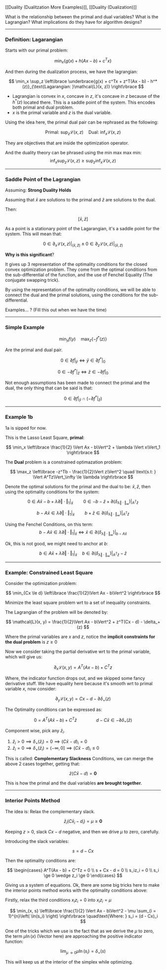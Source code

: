 [[Duality (Dualitzation More Examples)]], 
[[Duality (Dualization)]]

What is the relationship between the primal and dual variables? 
What is the Lagrangian? 
What implications do they have for algorithm designs? 

---
### **Definition: Lagarangian**

Starts with our primal problem: 

$$
\min_x \left\lbrace
    g(x) + h(Ax - b) + c^Tx
\right\rbrace
$$

And then during the dualization process, we have the lagrangian: 

$$
\min_x \sup_z 
\left\lbrace
    \underbrace{g(x) + c^Tx + z^T(Ax - b) - h^*(z)}_{\text{Lagarangian: }\mathcal{L}(x, z)}
\right\rbrace
$$

* Lagrangian is convex in $x$, concave in $z$, it's concave in $z$ because of the $h^*(z)$ located there. This is a saddle point of the system. This encodes both primal and dual problem. 
* $x$ is the primal variable and $z$ is the dual variable. 

Using the idea here, the primal dual pair can be rephrased as the following: 

$$
\text{Primal: }\sup_z \mathcal{L}(x, z)  \quad \text{Dual: } \inf_x \mathcal{L}(x, z)
$$

They are objectives that are inside the optimization operator.

And the duality theory can be phrased using the min max max min: 
$$
\inf_x\sup_z \mathcal{L}(x, z) \ge \sup_z\inf_x \mathcal{L}(x, z)
$$

---
### **Saddle Point of the Lagrangian**

Assuming: **Strong Duality Holds**

Assuming that $\bar{x}$ are solutions to the primal and $\bar{z}$ are solutions to the dual. 

Then: 

$$
[\bar{x}, \bar{z}]
$$

As a point is a stationary point of the Lagarangian, it's a saddle point for the system. This will mean that: 

$$
0\in \partial_x \left. \mathcal{L}(x, z) \right|_{(\bar{x}, \bar{z})} \wedge 0\in \partial_z \left. \mathcal{L}(x, z) \right|_{(\bar{x}, \bar{z})}
$$

**Why is this significant**? 

It gives up 3 representation of the optimality conditions for the closed convex optimization problem. They come from the optimal conditions from the sub-differential of the function, and the use of Fenchel Equality (The conjugate swapping trick). 

By using the representation of the optimality conditions, we will be able to connect the dual and the primal solutions, using the conditions for the sub-differential.

Examples... ? (Fill this out when we have the time)

---

### **Simple Example**

$$
\min_y f(y)\quad \max_z \left\lbrace
    -f^*(z)
\right\rbrace
$$

Are the primal and dual pair. 

$$
0 \in \partial f |_{\bar{y}} \iff \bar{y} \in \partial f^*|_0
$$

$$
0\in -\partial f^*|_{\bar{z}} \iff \bar{z} \in - \partial f|_0
$$

Not enough assumptions has been made to connect the primal and the dual, the only thing that can be said is that: 

$$
0 \in \partial f|_{\bar{y}} \cap (-\partial f^*|_{\bar{z}})
$$


---

### **Example 1b**

1a is sipped for now. 

This is the Lasso Least Square, **primal**: 

$$
\min_x \left\lbrace
    \frac{1}{2} \Vert Ax - b\Vert^2 + \lambda \Vert x\Vert_1
\right\rbrace
$$

The **Dual** problem is a constrained optimazation problem: 

$$
\max_z \left\lbrace
    -z^Tb - \frac{1}{2}\Vert z\Vert^2 \quad \text{s.t: } \Vert A^Tz\Vert_\infty \le \lambda
\right\rbrace
$$

Denote the optimal solutions for the primal and the dual to be: $\bar{x}, \bar{z}$, then using the optimality conditions for the system: 

$$
0 \in A\bar{x} - b + \lambda\partial \Vert \cdot\Vert_1|_{\bar{x}}
\quad \quad
0 \in -b - \bar{z} + \partial(\delta_{\lambda \Vert \cdot\Vert_\infty})|_{A^T\bar{z}}
$$

$$
b - A\bar{x} \in \lambda\partial \Vert \cdot\Vert_1 |_{\bar{x}}
\quad \quad
b + \bar{z} \in \partial(\delta_{\lambda \Vert \cdot\Vert_\infty})|_{A^T\bar{z}}
$$

Using the Fenchel Conditions, on this term: 
$$
b - A\bar{x} \in \lambda \partial \Vert \cdot\Vert_1|_{\bar{x}}
\iff
\bar{x} \in \partial (\delta_{\lambda\Vert \cdot\Vert_\infty})|_{b - A\bar{x}}
$$

Ok, this is not good, we might need to anchor at $b$: 

$$
b\in A\bar{x} +\lambda \partial \Vert \cdot\Vert_1|_{\bar{x}}
\quad 
b \in \partial(\delta_{\lambda \Vert \cdot\Vert_\infty})|_{A^T\bar{z}} - \bar{z}
$$




---
### **Example: Constrained Least Square**

Consider the optimization problem: 

$$
\min_{Cx \le d} 
\left\lbrace
    \frac{1}{2}\Vert Ax - b\Vert^2 
\right\rbrace
$$

Minimize the least square problem wrt to a set of inequality constraints. 

The Lagrangian of the problem will be denoted by: 

$$
\mathcal{L}(x, y) = \frac{1}{2}\Vert Ax - b\Vert^2 + z^T(Cx - d) - \delta_+(z)
$$

Where the primal variables are $x$ and $z$, notice the **implicit constraints for the dual problem** is $z\ge 0$

Now we consider taking the partial derivative wrt to the primal variable, which will give us: 

$$
\partial_x \mathcal{L}(x, y) = 
A^T(Ax - b) + C^Tz
$$

Where, the indicator function drops out, and we skipped some fancy derivative stuff. We have equality here because it's smooth wrt to primal variable $x$, now consider: 

$$
\partial_y \mathcal{L}(x, y) = 
Cx - d - \partial \delta_+(z)
$$

The Optimality conditions can be expressed as: 

$$
0 = A^T(A\bar{x} - b) + C^T\bar{z} \hspace{4em} d - C\bar{x} \in -\partial \delta_+(\bar{z})
$$

Component wise, pick any $\bar{z}_i$. 

1. $\bar{z}_i > 0\implies \delta_+(\bar{z}_i) = 0 \implies (C\bar{x} - d)_i = 0$ 
2. $\bar{z}_i = 0 \implies \delta_+(\bar{z}_i) = (-\infty, 0] \implies (C\bar{x} - d)_i \le 0$

This is called: **Complementary Slackness** Conditions, we can merge the above 2 cases together, getting that: 

$$
\bar{z}(C\bar{x} - d) = \mathbf{0}
$$

This is how the primal and the dual variables **are brought together**. 




---
### **Interior Points Method**

The idea is: Relax the complementary slack. 

$$
\bar{z}_i(C\bar{x}_i - d_i) =\mu \ge \mathbf{0}
$$

Keeping $z>0$, slack $Cx - d$ negative, and then we drive $\mu$ to zero, carefully. 

Introducing the slack variables: 

$$
s = d - Cx 
$$

Then the optimality conditions are: 

$$
\begin{cases}
    A^T(Ax - b) + C^Tz = 0
    \\
    s + Cx - d = 0
    \\
    s_iz_i = 0
    \\
    s_i \ge 0 \wedge z_i \ge 0
\end{cases}
$$

Giving us a system of equations. Ok, there are some big tricks here to make the interior points method works with the optimality conditions above: 

Firstly, relax the third conditions $x_i z_i = 0$ into $x_i z_i = \mu$

$$
\min_{x, s} \left\lbrace
    \frac{1}{2} \Vert Ax - b\Vert^2 - \mu \sum_{i = 1}^{n}\left(
            \ln(s_i)
        \right)
\right\rbrace \quad\text{Where: } s_i = (d - Cx)_i
$$

One of the tricks which we use is the fact that as we derive the $\mu$ to zero, the term $\mu \ln(x)$ (Vector here) are approaching the positive indicator function: 

$$
\lim_{\mu \rightarrow 0} \mu \ln(s_i) = \delta_+(s)
$$

This will keep us at the interior of the simplex while optimizing. 
